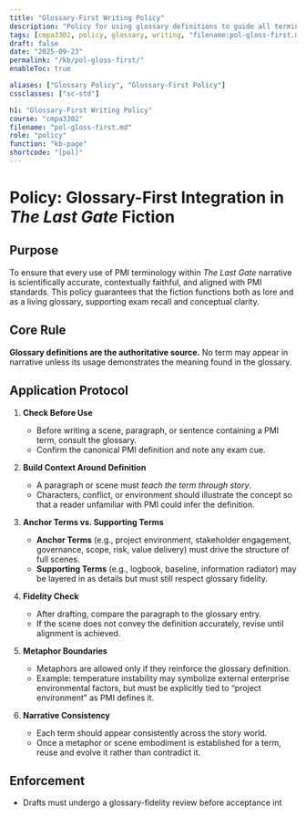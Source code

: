 ```yaml
---
title: "Glossary-First Writing Policy"
description: "Policy for using glossary definitions to guide all terminology in The Last Gate fiction."
tags: [cmpa3302, policy, glossary, writing, "filename:pol-gloss-first.md"]
draft: false
date: "2025-09-23"
permalink: "/kb/pol-gloss-first/"
enableToc: true

aliases: ["Glossary Policy", "Glossary-First Policy"]
cssclasses: ["sc-std"]

h1: "Glossary-First Writing Policy"
course: "cmpa3302"
filename: "pol-gloss-first.md"
role: "policy"
function: "kb-page"
shortcode: "[pol]"
---
```


# Policy: Glossary-First Integration in *The Last Gate* Fiction  

## Purpose  
To ensure that every use of PMI terminology within *The Last Gate* narrative is scientifically accurate, contextually faithful, and aligned with PMI standards. This policy guarantees that the fiction functions both as lore and as a living glossary, supporting exam recall and conceptual clarity.  

## Core Rule  
**Glossary definitions are the authoritative source.** No term may appear in narrative unless its usage demonstrates the meaning found in the glossary.  

## Application Protocol  

1. **Check Before Use**  
   - Before writing a scene, paragraph, or sentence containing a PMI term, consult the glossary.  
   - Confirm the canonical PMI definition and note any exam cue.  

2. **Build Context Around Definition**  
   - A paragraph or scene must *teach the term through story*.  
   - Characters, conflict, or environment should illustrate the concept so that a reader unfamiliar with PMI could infer the definition.  

3. **Anchor Terms vs. Supporting Terms**  
   - **Anchor Terms** (e.g., project environment, stakeholder engagement, governance, scope, risk, value delivery) must drive the structure of full scenes.  
   - **Supporting Terms** (e.g., logbook, baseline, information radiator) may be layered in as details but must still respect glossary fidelity.  

4. **Fidelity Check**  
   - After drafting, compare the paragraph to the glossary entry.  
   - If the scene does not convey the definition accurately, revise until alignment is achieved.  

5. **Metaphor Boundaries**  
   - Metaphors are allowed only if they reinforce the glossary definition.  
   - Example: temperature instability may symbolize external enterprise environmental factors, but must be explicitly tied to “project environment” as PMI defines it.  

6. **Narrative Consistency**  
   - Each term should appear consistently across the story world.  
   - Once a metaphor or scene embodiment is established for a term, reuse and evolve it rather than contradict it.  

## Enforcement  
- Drafts must undergo a glossary-fidelity review before acceptance int
